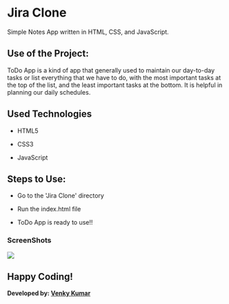 <h1>Jira Clone</h1>

<p>Simple Notes App written in HTML, CSS, and JavaScript.</p>

## Use of the Project:

<p>ToDo App is a kind of app that generally used to maintain our day-to-day tasks or list everything that we have to do, with the most important tasks at the top of the list, and the least important tasks at the bottom. It is helpful in planning our daily schedules.</p>

## Used Technologies

- HTML5

- CSS3

- JavaScript

## Steps to Use:

- Go to the 'Jira Clone' directory

- Run the index.html file

- ToDo App is ready to use!!

<h3> ScreenShots </h3> 
<img src="https://i.ibb.co/w60C6Tf/image.png">
<br>

## Happy Coding!

<strong>Developed by: <a href="https://github.com/BoddepallyVenkatesh06">Venky Kumar</a>